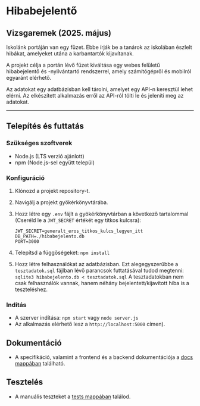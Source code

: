 # Hibabejelentő

## Vizsgaremek (2025. május)

Iskolánk portáján van egy füzet. Ebbe írják be a tanárok az iskolában észlelt hibákat, amelyeket utána a karbantartók kijavítanak.

A projekt célja a portán lévő füzet kiváltása egy webes felületű hibabejelentő és -nyilvántartó rendszerrel, amely számítógépről és mobilról egyaránt elérhető.

Az adatokat egy adatbázisban kell tárolni, amelyet egy API-n keresztül lehet elérni. Az elkészített alkalmazás erről az API-ról tölti le és jeleníti meg az adatokat.

* * *

## Telepítés és futtatás

### Szükséges szoftverek

* Node.js (LTS verzió ajánlott)
* npm (Node.js-sel együtt települ)

### Konfiguráció

1. Klónozd a projekt repository-t.

2. Navigálj a projekt gyökérkönyvtárába.

3. Hozz létre egy `.env` fájlt a gyökérkönyvtárban a következő tartalommal (Cseréld le a `JWT_SECRET` értékét egy titkos kulcsra):
   
   ```
   JWT_SECRET=generalt_eros_titkos_kulcs_legyen_itt
   DB_PATH=./hibabejelento.db
   PORT=3000
   ```

4. Telepítsd a függőségeket: `npm install`

5. Hozz létre felhasználókat az adatbázisban. Ezt  alegegyszerűbbe a `tesztadatok.sql` fájlban lévő parancsok futtatásával tudod megtenni:
   `sqlite3 hibabejelento.db < tesztadatok.sql`
   A tesztadatokban nem csak felhasználók vannak, hanem néhány bejelentett/kijavított hiba is a teszteléshez.

### Indítás

* A szerver indítása: `npm start` vagy `node server.js`
* Az alkalmazás elérhető lesz a `http://localhost:5000` címen).

## Dokumentáció

* A specifikáció, valamint a frontend és a backend dokumentációja a [docs mappában](docs) található.

## Tesztelés

* A manuális teszteket a [tests mappában](tests) találod.
